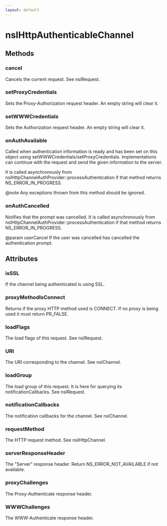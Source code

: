 ```yaml
---
layout: default
---
```


# nsIHttpAuthenticableChannel #

## Methods ##

### cancel ###

Cancels the current request. See nsIRequest.


### setProxyCredentials ###

Sets the Proxy-Authorization request header. An empty string
will clear it.


### setWWWCredentials ###

Sets the Authorization request header. An empty string
will clear it.


### onAuthAvailable ###

Called when authentication information is ready and has been set on this
object using setWWWCredentials/setProxyCredentials. Implementations can
continue with the request and send the given information to the server.

It is called asynchronously from
nsIHttpChannelAuthProvider::processAuthentication if that method returns
NS_ERROR_IN_PROGRESS.

@note  Any exceptions thrown from this method should be ignored.


### onAuthCancelled ###

Notifies that the prompt was cancelled. It is called asynchronously
from nsIHttpChannelAuthProvider::processAuthentication if that method
returns NS_ERROR_IN_PROGRESS.

@param userCancel
       If the user was cancelled has cancelled the authentication prompt.


## Attributes ##

### isSSL ###

If the channel being authenticated is using SSL.


### proxyMethodIsConnect ###

Returns if the proxy HTTP method used is CONNECT. If no proxy is being
used it must return PR_FALSE.


### loadFlags ###

The load flags of this request. See nsIRequest.


### URI ###

The URI corresponding to the channel. See nsIChannel.


### loadGroup ###

The load group of this request. It is here for querying its
notificationCallbacks. See nsIRequest.


### notificationCallbacks ###

The notification callbacks for the channel. See nsIChannel.


### requestMethod ###

The HTTP request method. See nsIHttpChannel.


### serverResponseHeader ###

The "Server" response header.
Return NS_ERROR_NOT_AVAILABLE if not available.


### proxyChallenges ###

The Proxy-Authenticate response header.


### WWWChallenges ###

The WWW-Authenticate response header.

